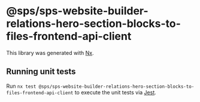 # @sps/sps-website-builder-relations-hero-section-blocks-to-files-frontend-api-client

This library was generated with [Nx](https://nx.dev).

## Running unit tests

Run `nx test @sps/sps-website-builder-relations-hero-section-blocks-to-files-frontend-api-client` to execute the unit tests via [Jest](https://jestjs.io).
